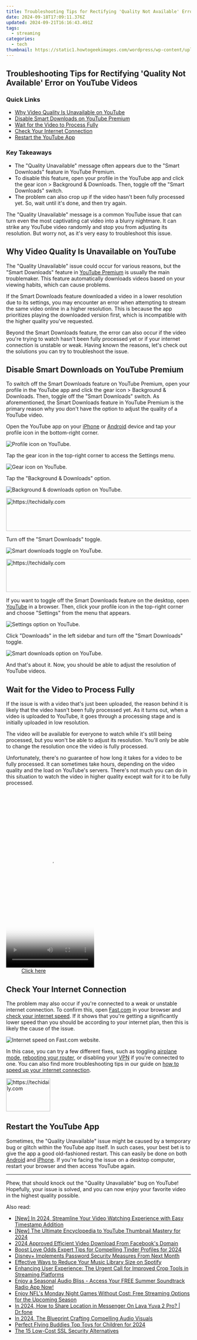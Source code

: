 ```yaml
---
title: Troubleshooting Tips for Rectifying 'Quality Not Available' Error on YouTube Videos
date: 2024-09-18T17:09:11.376Z
updated: 2024-09-21T16:16:43.491Z
tags:
  - streaming
categories:
  - tech
thumbnail: https://static1.howtogeekimages.com/wordpress/wp-content/uploads/2023/08/samsung-galaxy-z-flip-5-8.jpg
---
```


## Troubleshooting Tips for Rectifying 'Quality Not Available' Error on YouTube Videos

### Quick Links

* [Why Video Quality Is Unavailable on YouTube](https://buynow-marvelous.techidaily.com/razer-blade-stealth-cu13-insights-and-analysis-pushing-the-boundaries-of-ultralight-laptop-innovation-and-performance/)
* [Disable Smart Downloads on YouTube Premium](https://video-capture.techidaily.com/updated-2024-approved-top-tips-for-archiving-your-discovery-of-live-discord-broadcasts/)
* [Wait for the Video to Process Fully](https://pokemon-go-android.techidaily.com/3-ways-for-android-pokemon-go-spoofing-on-tecno-spark-20-pro-drfone-by-drfone-virtual-android/)
* [Check Your Internet Connection](https://youtube-blog.techidaily.com/down-of-popular-elements-in-youtube-shorts/)
* [Restart the YouTube App](https://sim-unlock.techidaily.com/how-do-i-sim-unlock-my-iphone-8-plus-by-drfone-ios/)

### Key Takeaways

* The "Quality Unavailable" message often appears due to the "Smart Downloads" feature in YouTube Premium.
* To disable this feature, open your profile in the YouTube app and click the gear icon > Background & Downloads. Then, toggle off the "Smart Downloads" switch.
* The problem can also crop up if the video hasn't been fully processed yet. So, wait until it's done, and then try again.

 The "Quality Unavailable" message is a common YouTube issue that can turn even the most captivating cat video into a blurry nightmare. It can strike any YouTube video randomly and stop you from adjusting its resolution. But worry not, as it's very easy to troubleshoot this issue.

##  Why Video Quality Is Unavailable on YouTube

 The "Quality Unavailable" issue could occur for various reasons, but the "Smart Downloads" feature in [YouTube Premium](https://extra-approaches.techidaily.com/in-2024-pinnacle-all-in-one-4k-with-touch-display/) is usually the main troublemaker. This feature automatically downloads videos based on your viewing habits, which can cause problems.

 If the Smart Downloads feature downloaded a video in a lower resolution due to its settings, you may encounter an error when attempting to stream the same video online in a higher resolution. This is because the app prioritizes playing the downloaded version first, which is incompatible with the higher quality you've requested.

 Beyond the Smart Downloads feature, the error can also occur if the video you're trying to watch hasn't been fully processed yet or if your internet connection is unstable or weak. Having known the reasons, let's check out the solutions you can try to troubleshoot the issue.

##  Disable Smart Downloads on YouTube Premium

 To switch off the Smart Downloads feature on YouTube Premium, open your profile in the YouTube app and click the gear icon > Background & Downloads. Then, toggle off the "Smart Downloads" switch. As aforementioned, the Smart Downloads feature in YouTube Premium is the primary reason why you don't have the option to adjust the quality of a YouTube video.

 Open the YouTube app on your [iPhone](https://apps.apple.com/us/app/youtube-watch-listen-stream/id544007664) or [Android](https://www.anrdoezrs.net/links/3607085/type/dlg/sid/UUhtgUeUpU2001441/https://play.google.com/store/apps/details?id=com.google.android.youtube&hl=en%5FUS&gl=US) device and tap your profile icon in the bottom-right corner.

![Profile icon on YouTube.](https://static1.howtogeekimages.com/wordpress/wp-content/uploads/2023/12/profile-icon-2.jpg) 

 Tap the gear icon in the top-right corner to access the Settings menu.

![Gear icon on YouTube.](https://static1.howtogeekimages.com/wordpress/wp-content/uploads/2023/12/gear-icon.jpg) 

 Tap the "Background & Downloads" option.

![Background & downloads option on YouTube.](https://static1.howtogeekimages.com/wordpress/wp-content/uploads/2023/12/background-downloads-option.jpg) 

<!-- affiliate ads begin -->
<a href="https://laganoo.pxf.io/c/5597632/1657400/16446" target="_top" id="1657400">
  <img src="//a.impactradius-go.com/display-ad/16446-1657400" border="0" alt="https://techidaily.com" width="728" height="90"/>
</a>
<img height="0" width="0" src="https://laganoo.pxf.io/i/5597632/1657400/16446" style="position:absolute;visibility:hidden;" border="0" />
<!-- affiliate ads end -->

 Turn off the "Smart Downloads" toggle.

![Smart downloads toggle on YouTube.](https://static1.howtogeekimages.com/wordpress/wp-content/uploads/2023/12/smart-downloads-toggle.jpg) 

<!-- affiliate ads begin -->
<a href="https://appsumo.8odi.net/c/5597632/2094477/7443" target="_top" id="2094477">
  <img src="//a.impactradius-go.com/display-ad/7443-2094477" border="0" alt="https://techidaily.com" width="728" height="90"/>
</a>
<img height="0" width="0" src="https://appsumo.8odi.net/i/5597632/2094477/7443" style="position:absolute;visibility:hidden;" border="0" />
<!-- affiliate ads end -->

 If you want to toggle off the Smart Downloads feature on the desktop, open [YouTube](https://www.youtube.com/) in a browser. Then, click your profile icon in the top-right corner and choose "Settings" from the menu that appears.

![Settings option on YouTube.](https://static1.howtogeekimages.com/wordpress/wp-content/uploads/2023/12/settings-option-1.jpg) 

 Click "Downloads" in the left sidebar and turn off the "Smart Downloads" toggle.

![Smart downloads option on YouTube.](https://static1.howtogeekimages.com/wordpress/wp-content/uploads/2023/12/smart-downloads.jpg) 

 And that's about it. Now, you should be able to adjust the resolution of YouTube videos.

##  Wait for the Video to Process Fully

 If the issue is with a video that's just been uploaded, the reason behind it is likely that the video hasn't been fully processed yet. As it turns out, when a video is uploaded to YouTube, it goes through a processing stage and is initially uploaded in low resolution.

 The video will be available for everyone to watch while it's still being processed, but you won't be able to adjust its resolution. You'll only be able to change the resolution once the video is fully processed.

 Unfortunately, there's no guarantee of how long it takes for a video to be fully processed. It can sometimes take hours, depending on the video quality and the load on YouTube's servers. There's not much you can do in this situation to watch the video in higher quality except wait for it to be fully processed.

<!-- affiliate ads begin -->
<span id="1770544">
					<video width="240" height="480" style="cursor:pointer"
           poster="//a.impactradius-go.com/display-clicktoplayimage/1770544.png"
           onclick="if(!this.playClicked){this.play();this.setAttribute('controls',true);this.playClicked=true;}">
	   <source src="//a.impactradius-go.com/display-ad/20702-1770544">
	   <img src="//a.impactradius-go.com/display-clicktoplayimage/1770544.png" style="border: none; height: 100%; width: 100%; object-fit: contain">
	</video>
	<div style="width:150px;text-align:center"><a href="javascript:window.open(decodeURIComponent('https%3A%2F%2Ftokenmetrics.sjv.io%2Fc%2F5597632%2F1770544%2F20702'), '_blank');void(0);">Click here</a></div>
</span>
<img height="0" width="0" src="https://imp.pxf.io/i/5597632/1770544/20702" style="position:absolute;visibility:hidden;" border="0" />
<!-- affiliate ads end -->

##  Check Your Internet Connection

 The problem may also occur if you're connected to a weak or unstable internet connection. To confirm this, open [Fast.com](https://fast.com/) in your browser and [check your internet speed](https://vp-tips.techidaily.com/in-2024-transcribe-speech-absolutely-gratis/). If it shows that you're getting a significantly lower speed than you should be according to your internet plan, then this is likely the cause of the issue.

![Internet speed on Fast.com website.](https://static1.howtogeekimages.com/wordpress/wp-content/uploads/2023/12/internet-speed.jpg) 

 In this case, you can try a few different fixes, such as toggling [airplane mode](https://audio-shaping.techidaily.com/updated-in-2024-cutting-edge-audio-tools-for-iphone-and-ipad-enthusiasts/), [rebooting your router](https://extra-information.techidaily.com/updated-chuckle-centric-ringtone-websites-guide/), or disabling your [VPN](https://extra-guidance.techidaily.com/2024-approved-masterclass-in-3d-color-grading-with-custom-luts/) if you're connected to one. You can also find more troubleshooting tips in our guide on [how to speed up your internet connection](https://ai-voice-clone.techidaily.com/unveiling-technology-secrets-toms-compreh/).

<!-- affiliate ads begin -->
<a href="https://aligracehair.sjv.io/c/5597632/2135362/19272" target="_top" id="2135362">
  <img src="//a.impactradius-go.com/display-ad/19272-2135362" border="0" alt="https://techidaily.com" width="120" height="90"/>
</a>
<img height="0" width="0" src="https://aligracehair.sjv.io/i/5597632/2135362/19272" style="position:absolute;visibility:hidden;" border="0" />
<!-- affiliate ads end -->

##  Restart the YouTube App

 Sometimes, the "Quality Unavailable" issue might be caused by a temporary bug or glitch within the YouTube app itself. In such cases, your best bet is to give the app a good old-fashioned restart. This can easily be done on both [Android](https://tech-savvy.techidaily.com/optimizing-productivity-4-strategies-with-chatgpt/) and [iPhone](https://visual-screen-recording.techidaily.com/updated-eastern-echoes-comparable-gaming-experiences-to-tsushinian-worlds-for-2024/). If you're facing the issue on a desktop computer, restart your browser and then access YouTube again.

---

 Phew, that should knock out the "Quality Unavailable" bug on YouTube! Hopefully, your issue is solved, and you can now enjoy your favorite video in the highest quality possible.

<ins class="adsbygoogle"
     style="display:block"
     data-ad-format="autorelaxed"
     data-ad-client="ca-pub-7571918770474297"
     data-ad-slot="1223367746"></ins>

<ins class="adsbygoogle"
     style="display:block"
     data-ad-client="ca-pub-7571918770474297"
     data-ad-slot="8358498916"
     data-ad-format="auto"
     data-full-width-responsive="true"></ins>

<span class="atpl-alsoreadstyle">Also read:</span>
<div><ul>
<li><a href="https://youtube-data.techidaily.com/n-2024-streamline-your-video-watching-experience-with-easy-timestamp-addition/"><u>[New] In 2024, Streamline Your Video Watching Experience with Easy Timestamp Addition</u></a></li>
<li><a href="https://youtube-web.techidaily.com/he-ultimate-encyclopedia-to-youtube-thumbnail-mastery-for-2024/"><u>[New] The Ultimate Encyclopedia to YouTube Thumbnail Mastery for 2024</u></a></li>
<li><a href="https://facebook-video-recording.techidaily.com/2024-approved-efficient-video-download-from-facebooks-domain/"><u>2024 Approved Efficient Video Download From Facebook's Domain</u></a></li>
<li><a href="https://extra-tips.techidaily.com/boost-love-odds-expert-tips-for-compelling-tinder-profiles-for-2024/"><u>Boost Love Odds Expert Tips for Compelling Tinder Profiles for 2024</u></a></li>
<li><a href="https://media-tips.techidaily.com/disneyplus-implements-password-security-measures-from-next-month/"><u>Disney+ Implements Password Security Measures From Next Month</u></a></li>
<li><a href="https://media-tips.techidaily.com/effective-ways-to-reduce-your-music-library-size-on-spotify/"><u>Effective Ways to Reduce Your Music Library Size on Spotify</u></a></li>
<li><a href="https://media-tips.techidaily.com/enhancing-user-experience-the-urgent-call-for-improved-crop-tools-in-streaming-platforms/"><u>Enhancing User Experience: The Urgent Call for Improved Crop Tools in Streaming Platforms</u></a></li>
<li><a href="https://media-tips.techidaily.com/enjoy-a-seasonal-audio-bliss-access-your-free-summer-soundtrack-radio-app-now/"><u>Enjoy a Seasonal Audio Bliss - Access Your FREE Summer Soundtrack Radio App Now!</u></a></li>
<li><a href="https://media-tips.techidaily.com/enjoy-nfls-monday-night-games-without-cost-free-streaming-options-for-the-upcoming-season/"><u>Enjoy NFL's Monday Night Games Without Cost: Free Streaming Options for the Upcoming Season</u></a></li>
<li><a href="https://review-topics.techidaily.com/in-2024-how-to-share-location-in-messenger-on-lava-yuva-2-pro-drfone-by-drfone-virtual-android/"><u>In 2024, How to Share Location in Messenger On Lava Yuva 2 Pro? | Dr.fone</u></a></li>
<li><a href="https://some-guidance.techidaily.com/in-2024-the-blueprint-crafting-compelling-audio-visuals/"><u>In 2024, The Blueprint Crafting Compelling Audio Visuals</u></a></li>
<li><a href="https://extra-approaches.techidaily.com/perfect-flying-buddies-top-toys-for-children-for-2024/"><u>Perfect Flying Buddies Top Toys for Children for 2024</u></a></li>
<li><a href="https://buynow-help.techidaily.com/the-15-low-cost-ssl-security-alternatives/"><u>The 15 Low-Cost SSL Security Alternatives</u></a></li>
</ul></div>

